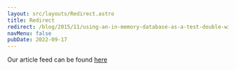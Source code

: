 ```yaml
---
layout: src/layouts/Redirect.astro
title: Redirect
redirect: /blog/2015/11/using-an-in-memory-database-as-a-test-double-with-entity-framework/
navMenu: false
pubDate: 2022-09-17
---
```

<div>
Our article feed can be found <a href="/blog/2015/11/using-an-in-memory-database-as-a-test-double-with-entity-framework/">here</a>
</div>
